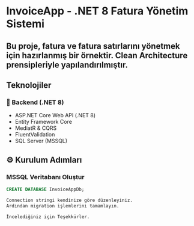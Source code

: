 #  InvoiceApp - .NET 8 Fatura Yönetim Sistemi

Bu proje, fatura ve fatura satırlarını yönetmek için hazırlanmış bir  örnektir. Clean Architecture prensipleriyle yapılandırılmıştır.
---

## Teknolojiler

### 🔧 Backend (.NET 8)
- ASP.NET Core Web API (.NET 8)
- Entity Framework Core
- MediatR & CQRS
- FluentValidation
- SQL Server (MSSQL)


## ⚙️ Kurulum Adımları

### MSSQL Veritabanı Oluştur

```sql
CREATE DATABASE InvoiceAppDb;

Connection stringi kendinize göre düzenleyiniz.
Ardından migration işlemlerini tamamlayın.

İncelediğiniz için Teşekkürler.
